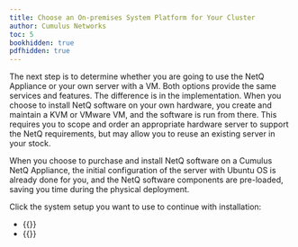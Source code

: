 ```yaml
---
title: Choose an On-premises System Platform for Your Cluster
author: Cumulus Networks
toc: 5
bookhidden: true
pdfhidden: true
---
```

The next step is to determine whether you are going to use the NetQ Appliance or your own server with a VM. Both options provide the same services and features. The difference is in the implementation. When you choose to install NetQ software on your own hardware, you create and maintain a KVM or VMware VM, and the software is run from there. This requires you to scope and order an appropriate hardware server to support the NetQ requirements, but may allow you to reuse an existing server in your stock.

When you choose to purchase and install NetQ software on a Cumulus NetQ Appliance, the initial configuration of the server with Ubuntu OS is already done for you, and the NetQ software components are pre-loaded, saving you time during the physical deployment.

Click the system setup you want to use to continue with installation:

- {{<link title="Install a NetQ On-premises Appliance Cluster" text="Use NetQ On-premises Appliances">}}
- {{<link title="Choose a Virtual Machine for an On-premises Server Cluster" text="Use Your Own Servers with VMs">}}